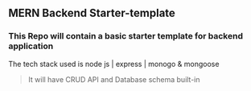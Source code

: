 ## MERN Backend Starter-template

### This Repo will contain a basic starter template for backend application 

The tech stack used is node js | express | monogo & mongoose 
>It will have CRUD API and Database schema built-in 